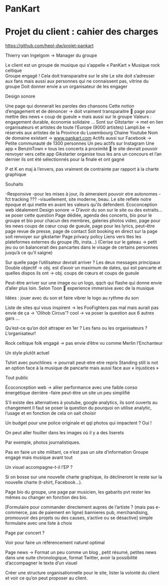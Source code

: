 # PanKart

# Projet du client : cahier des charges

https://github.com/hepl-dw/projet-pankart

Thierry van Ingelgom -> Manager du groupe

Le client est un groupe de musique qui s’appelle « PanKart »
Musique rock celtique  
Groupe engagé ! Cela doit transparaitre sur le site
Le site doit s’adresser aux fans mais aussi aux personnes qui ne connaissent pas, vitrine du groupe
Doit donner envie a un organisateur de les engager

Design sonore

Une page qui donnerait les paroles des chansons
Cette notion d’engagement et de dénoncer -> doit vraiment transparaitre  page pour mettre des news « coup de gueule » mais aussi sur le groupe
Valeurs : engagement durable, économie solidaire …
Sont sur Gitstarter -> met en lien organisateurs et artistes de toute l’Europe (9000 artistes)
Lampli.be -> réservés aux artistes de la Province du Luxembourg
Chaine Youtube
Nom de domaine existant -> www.pankart.com
Actifs aussi sur Facebook -> Petite communauté de 1300 personnes
Un peu actifs sur Instagram
Une app  « BenzinTown » tous les concerts à proximité  le site devrait pouvoir renvoyer vers cette app
Gikstarter organise tous les ans un concours et l’an dernier ils ont été sélectionnés pour la finale et ont gagné

P et K en maj à l’envers, pas vraiment de contrainte par rapport à la charte graphique

Souhaits

-Responsive
-pour les mises à jour, ils aimeraient pouvoir etre autonomes
-fct tracking ???
-visuellement, site moderne, beau. Le site reflete notre époque et qui mette en avant les valeurs qu’ils défendent. Ecoconception web idéalement
Design sonore -> D’avoir du son sur le site ou des extraits… se poser cette question
Page dédiée, agenda des concerts, bio pour le groupe et bio pour chacun des membres, galeries photos video, page pour les news coups de cœur coup de gueule, page pour les lyrics, peut-être page revue de presse, page de contact
Soit booking en direct sur la page soit renvoyer sur gikstarter
Page privacy policy
Liens vers ttes les plateformes externes du groupe (fb, insta…)
(Cerise sur le gateau -> petit jeu ou on balancerait des pancartes dans le visage de certains personnes jusqu’à ce qu’il saigne)

Sur quelle page l’utilisateur devrait arriver ?
Les deux messages principaux
Double objectif -> obj. est d’avoir un maximum de dates, qui est pancarte et quelles dispos ils ont
		-> obj. coups de cœurs et coups de gueule

Peut-être arriver sur une image ou un logo, qqch qui flashe qui donne envie d’aller plus loin. Selon Toon  experience immersive avec de la musique

Idées : jouer avec du son et faire vibrer le logo au rythme du son

Liste de sites qui vous inspirent
-> les FooFighters pas mal mais aurait pas envie de ça
-> 'Olihob Circus'? cool
-> va poser la question aux 6 autres gars
…

Qu’est-ce qu’on doit attraper en 1er ? Les fans ou les organisateurs ? L’organisateur!

Rock celtique folk engagé -> pas envie d’être vu comme Merlin l’Enchanteur

Un style plutôt actuel

Tshirt avec punchlines -> pourrait peut-etre etre repris 
Standing still is not an option face à la musique de pancarte mais aussi face aux « injustices »

Tout public

Écoconception web -> allier performance avec une faible conso énergétique derrière
-faire peut-être un site un peu simplifié

S’il existe des alternatives à youtube, google analytics, ils sont ouverts au changement
Il faut se poser la question du pourquoi on utilise analytic, l’usage et en fonction de cela on sait choisir

Un budget pour une police originale et qql photos qui impactent ? Oui !

On peut aller fouiller dans les images où il y a des liserets 

Par exemple, photos journalistiques.

Pas en faire un site militant, ce n’est pas un site d’information
Groupe engagé mais musique avant tout

Un visuel accompagne-t-il l’EP ?

Si on bosse sur une nouvelle charte graphique, ils déclineront le reste sur la nouvelle charte (t-shirt, Facebook…).

Page bio du groupe, une page par musicien, les gabarits pvt rester les mêmes ou changer en fonction des bio.

[Formulaire pour commander directement aupres de l’artiste ? (mais pas e-commerce, pas de paiement en ligne)  bannieres pub, merchandising, promouvoir des projets ou des causes, s’active ou se désactive] simple formulaire avec une liste à choix

Page par concert ?

Voir pour faire un référencement naturel optimal

Page news -> Format un peu comme un blog , petit résumé, petites news dans une suite chronologique, format Twitter, avoir la possibilité d’accompagner le texte d’un visuel

Créer une structure organisationnelle pour le site, lister la volonté du client et voir ce qu’on peut proposer au client.
